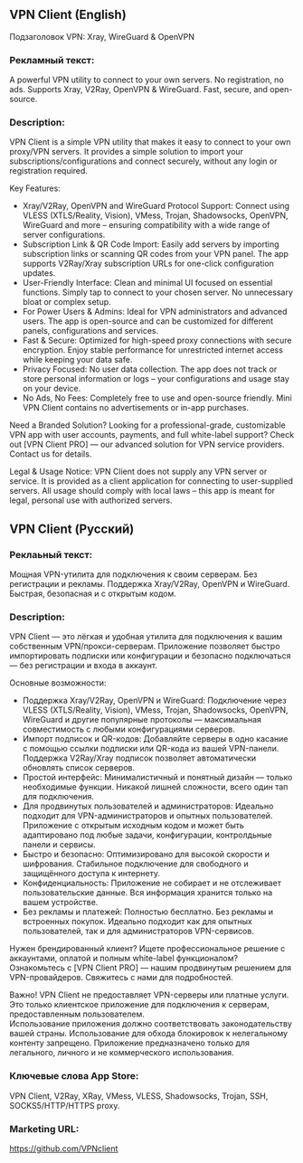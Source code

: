 ## VPN Client (English)
Подзаголовок
VPN: Xray, WireGuard & OpenVPN

### Рекламный текст:
A powerful VPN utility to connect to your own servers. No registration, no ads. Supports Xray, V2Ray, OpenVPN & WireGuard. Fast, secure, and open-source.

### Description:
VPN Client is a simple VPN utility that makes it easy to connect to your own proxy/VPN servers. It provides a simple solution to import your subscriptions/configurations and connect securely, without any login or registration required. 


Key Features:
- Xray/V2Ray, OpenVPN and WireGuard Protocol Support: Connect using VLESS (XTLS/Reality, Vision), VMess, Trojan, Shadowsocks, OpenVPN, WireGuard and more – ensuring compatibility with a wide range of server configurations.
- Subscription Link & QR Code Import: Easily add servers by importing subscription links or scanning QR codes from your VPN panel. The app supports V2Ray/Xray subscription URLs for one-click configuration updates.
- User-Friendly Interface: Clean and minimal UI focused on essential functions. Simply tap to connect to your chosen server. No unnecessary bloat or complex setup.
- For Power Users & Admins: Ideal for VPN administrators and advanced users. The app is open-source and can be customized for different panels, configurations and services.
- Fast & Secure: Optimized for high-speed proxy connections with secure encryption. Enjoy stable performance for unrestricted internet access while keeping your data safe.
- Privacy Focused: No user data collection. The app does not track or store personal information or logs – your configurations and usage stay on your device.
- No Ads, No Fees: Completely free to use and open-source friendly. Mini VPN Client contains no advertisements or in-app purchases. 


Need a Branded Solution?
Looking for a professional-grade, customizable VPN app with user accounts, payments, and full white-label support?
Check out [VPN Client PRO] — our advanced solution for VPN service providers. Contact us for details.

Legal & Usage Notice:
VPN Client does not supply any VPN server or service.
It is provided as a client application for connecting to user-supplied servers.
All usage should comply with local laws – this app is meant for legal, personal use with authorized servers.



## VPN Client (Русский)
### Реклаьный текст:
Мощная VPN-утилита для подключения к своим серверам. Без регистрации и рекламы. Поддержка Xray/V2Ray, OpenVPN и WireGuard. Быстрая, безопасная и с открытым кодом.

### Description:
VPN Client — это лёгкая и удобная утилита для подключения к вашим собственным VPN/прокси-серверам. Приложение позволяет быстро импортировать подписки или конфигурации и безопасно подключаться — без регистрации и входа в аккаунт.

Основные возможности:
- Поддержка Xray/V2Ray, OpenVPN и WireGuard: Подключение через VLESS (XTLS/Reality, Vision), VMess, Trojan, Shadowsocks, OpenVPN, WireGuard и другие популярные протоколы — максимальная совместимость с любыми конфигурациями серверов.
- Импорт подписок и QR-кодов: Добавляйте серверы в одно касание с помощью ссылки подписки или QR-кода из вашей VPN-панели. Поддержка V2Ray/Xray подписок позволяет автоматически обновлять список серверов.
- Простой интерфейс: Минималистичный и понятный дизайн — только необходимые функции. Никакой лишней сложности, всего один тап для подключения.
- Для продвинутых пользователей и администраторов: Идеально подходит для VPN-администраторов и опытных пользователей. Приложение с открытым исходным кодом и может быть адаптировано под любые задачи, конфигурации, контролдьные панели и сервисы.
- Быстро и безопасно: Оптимизировано для высокой скорости и шифрования. Стабильное подключение для свободного и защищённого доступа к интернету.
- Конфиденциальность: Приложение не собирает и не отслеживает пользовательские данные. Вся информация хранится только на вашем устройстве.
- Без рекламы и платежей: Полностью бесплатно. Без рекламы и встроенных покупок. Идеально подходит как для опытных пользователей, так и для администраторов VPN-сервисов.


Нужен брендированный клиент?
Ищете профессиональное решение с аккаунтами, оплатой и полным white-label функционалом?  
Ознакомьтесь с [VPN Client PRO] — нашим продвинутым решением для VPN-провайдеров. Свяжитесь с нами для подробностей.

Важно!
VPN Client не предоставляет VPN-серверы или платные услуги.
Это только клиентское приложение для подключения к серверам, предоставленным пользователем.  
Использование приложения должно соответствовать законодательству вашей страны.
Использование для обхода блокировок к нелегальному контенту запрещено.
Приложение предназначено только для легального, личного и не коммерческого использования.

### Ключевые слова App Store:
VPN Client, V2Ray, XRay, VMess, VLESS, Shadowsocks, Trojan, SSH, SOCKS5/HTTP/HTTPS proxy.

### Marketing URL:
https://github.com/VPNclient


